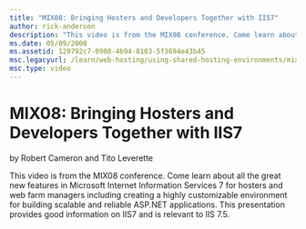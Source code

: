 ```yaml
---
title: "MIX08: Bringing Hosters and Developers Together with IIS7"
author: rick-anderson
description: "This video is from the MIX08 conference. Come learn about all the great new features in Microsoft Internet Information Services 7 for hos..."
ms.date: 05/09/2008
ms.assetid: 129792c7-0908-4b94-8103-5f3694e43b45
msc.legacyurl: /learn/web-hosting/using-shared-hosting-environments/mix08-bringing-hosters-and-developers-together-with-iis7
msc.type: video
---
```

# MIX08: Bringing Hosters and Developers Together with IIS7

by Robert Cameron and Tito Leverette

This video is from the MIX08 conference. Come learn about all the great new features in Microsoft Internet Information Services 7 for hosters and web farm managers including creating a highly customizable environment for building scalable and reliable ASP.NET applications. This presentation provides good information on IIS7 and is relevant to IIS 7.5.
